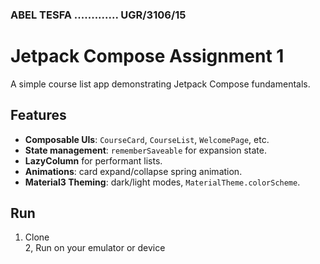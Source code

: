 ### ABEL TESFA .............  UGR/3106/15

# Jetpack Compose Assignment 1

A simple course list app demonstrating Jetpack Compose fundamentals.

## Features
- **Composable UIs**: `CourseCard`, `CourseList`, `WelcomePage`, etc.
- **State management**: `rememberSaveable` for expansion state.
- **LazyColumn** for performant lists.
- **Animations**: card expand/collapse spring animation.
- **Material3 Theming**: dark/light modes, `MaterialTheme.colorScheme`.

## Run
1. Clone  
2, Run on your emulator or device
